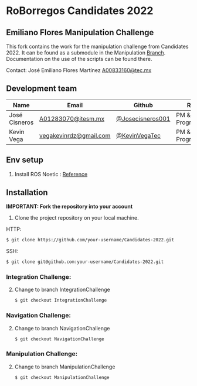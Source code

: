 # RoBorregos Candidates 2022

## Emiliano Flores Manipulation Challenge
This fork contains the work for the manipulation challenge from Candidates 2022. It can be found as a submodule in the Manipulation [Branch](https://github.com/EmilianoHFlores/Candidates-2022/tree/ManipulationChallenge). Documentation on the use of the scripts can be found there. 

Contact:
José Emiliano Flores Martínez [A00833160@tec.mx](mailto:A00833160@tec.mx)

## Development team

| Name                    | Email                                                               | Github                                                       | Role      |
| ----------------------- | ------------------------------------------------------------------- | ------------------------------------------------------------ | --------- |
| José Cisneros | [A01283070@itesm.mx](mailto:A01283070@itesm.mx) | [@Josecisneros001](https://github.com/Josecisneros001) | PM & Programmer |
| Kevin Vega | [vegakevinrdz@gmail.com](mailto:vegakevinrdz@gmai.com) | [@KevinVegaTec](https://github.com/KevinVegaTec)   | PM & Programmer  |


## Env setup
1. Install ROS Noetic : [Reference](http://wiki.ros.org/noetic/Installation/Ubuntu)

## Installation

   **IMPORTANT: Fork the repository into your account**

1. Clone the project repository on your local machine.

HTTP:
``` bash
$ git clone https://github.com/your-username/Candidates-2022.git
```

SSH:
``` bash 
$ git clone git@github.com:your-username/Candidates-2022.git
```

### Integration Challenge:
2. Change to branch IntegrationChallenge

   ```bash
   $ git checkout IntegrationChallenge
   ```

### Navigation Challenge:
2. Change to branch NavigationChallenge

   ```bash
   $ git checkout NavigationChallenge
   ```
### Manipulation Challenge:
2. Change to branch ManipulationChallenge

   ```bash
   $ git checkout ManipulationChallenge
   ```
